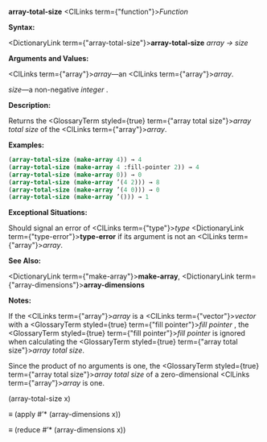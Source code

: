 **array-total-size** <ClLinks  term={"function"}><i>Function</i></ClLinks> 



**Syntax:** 



<DictionaryLink  term={"array-total-size"}><b>array-total-size</b></DictionaryLink> *array → size* 



**Arguments and Values:** 



<ClLinks  term={"array"}><i>array</i></ClLinks>—an <ClLinks  term={"array"}><i>array</i></ClLinks>. 



*size*—a non-negative *integer* . 



**Description:** 



Returns the <GlossaryTerm styled={true} term={"array total size"}><i>array total size</i></GlossaryTerm> of the <ClLinks  term={"array"}><i>array</i></ClLinks>. 







 



 



**Examples:**
```lisp
(array-total-size (make-array 4)) → 4 
(array-total-size (make-array 4 :fill-pointer 2)) → 4 
(array-total-size (make-array 0)) → 0 
(array-total-size (make-array ’(4 2))) → 8 
(array-total-size (make-array ’(4 0))) → 0 
(array-total-size (make-array ’())) → 1 
```
**Exceptional Situations:** 



Should signal an error of <ClLinks  term={"type"}><i>type</i></ClLinks> <DictionaryLink  term={"type-error"}><b>type-error</b></DictionaryLink> if its argument is not an <ClLinks  term={"array"}><i>array</i></ClLinks>. 



**See Also:** 



<DictionaryLink  term={"make-array"}><b>make-array</b></DictionaryLink>, <DictionaryLink  term={"array-dimensions"}><b>array-dimensions</b></DictionaryLink> 



**Notes:** 



If the <ClLinks  term={"array"}><i>array</i></ClLinks> is a <ClLinks  term={"vector"}><i>vector</i></ClLinks> with a <GlossaryTerm styled={true} term={"fill pointer"}><i>fill pointer</i></GlossaryTerm> , the <GlossaryTerm styled={true} term={"fill pointer"}><i>fill pointer</i></GlossaryTerm> is ignored when calculating the <GlossaryTerm styled={true} term={"array total size"}><i>array total size</i></GlossaryTerm>. 



Since the product of no arguments is one, the <GlossaryTerm styled={true} term={"array total size"}><i>array total size</i></GlossaryTerm> of a zero-dimensional <ClLinks  term={"array"}><i>array</i></ClLinks> is one. 



(array-total-size x) 



*≡* (apply #’\* (array-dimensions x)) 



*≡* (reduce #’\* (array-dimensions x)) 



